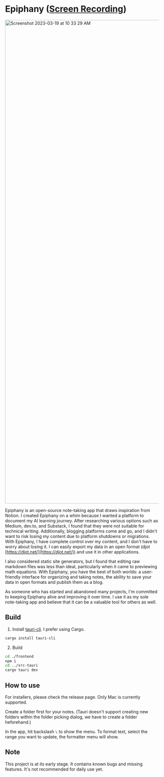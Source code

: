 # Epiphany ([Screen Recording](https://youtu.be/_C0rpXXaETc))

<img width="1582" alt="Screenshot 2023-03-19 at 10 33 29 AM" src="https://user-images.githubusercontent.com/326807/226196690-b31e28b9-4043-4695-998d-15961101d66d.png">

Epiphany is an open-source note-taking app that draws inspiration from Notion. I created Epiphany on a whim because I wanted a platform to document my AI learning journey. After researching various options such as Medium, dev.to, and Substack, I found that they were not suitable for technical writing. Additionally, blogging platforms come and go, and I didn't want to risk losing my content due to platform shutdowns or migrations. With Epiphany, I have complete control over my content, and I don't have to worry about losing it. I can easily export my data in an open format (djot [https://djot.net/](https://djot.net/)) and use it in other applications. 

I also considered static site generators, but I found that editing raw markdown files was less than ideal, particularly when it came to previewing math equations. With Epiphany, you have the best of both worlds: a user-friendly interface for organizing and taking notes, the ability to save your data in open formats and publish them as a blog.

As someone who has started and abandoned many projects, I'm committed to keeping Epiphany alive and improving it over time. I use it as my sole note-taking app and believe that it can be a valuable tool for others as well.

## Build

1. Install [tauri-cli](https://tauri.app/v1/guides/getting-started/setup/html-css-js). I prefer using Cargo.
```bash
cargo install tauri-cli
```

2. Build
```bash
cd ./frontend
npm i
cd ../src-tauri
cargo tauri dev
```

## How to use

For installers, please check the release page. Only Mac is currently supported.

Create a folder first for your notes. (Tauri doesn't support creating new folders within the folder picking dialog, we have to create a folder heforehand.)

In the app, hit backslash `\` to show the menu. To format text, select the range you want to update, the formatter menu will show.

## Note

This project is at its early stage. It contains known bugs and missing features. It's not recommended for daily use yet.
